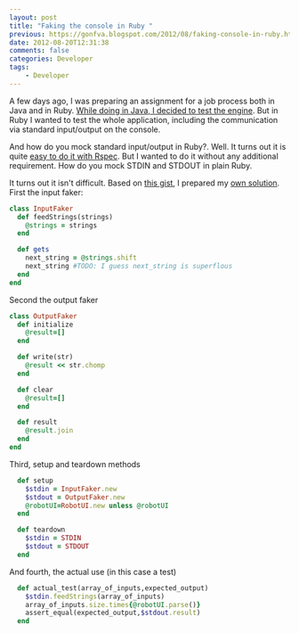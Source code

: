 ```yaml
---
layout: post
title: "Faking the console in Ruby "
previous: https://gonfva.blogspot.com/2012/08/faking-console-in-ruby.html
date: 2012-08-20T12:31:38
comments: false
categories: Developer
tags:
    - Developer
---
```


A few days ago, I was preparing an assignment for a job process both in Java and in Ruby. [While doing in Java, I decided to test the engine](https://gonfva.blogspot.com/2012/08/little-robot-ii-java-version.html). But in Ruby I wanted to test the whole application, including the communication via standard input/output on the console.


And how do you mock standard input/output in Ruby?. Well. It turns out it is quite [easy to do it with Rspec](http://stackoverflow.com/questions/6335282/testing-with-stdin-and-stdout-in-rspec). But I wanted to do it without any additional requirement. How do you mock STDIN and STDOUT in plain Ruby.


It turns out it isn't difficult. Based on [this gist](https://gist.github.com/194554), I prepared my [own solution](https://github.com/gonfva/assignments/blob/master/gfv_robot_ruby/tc_robot_console.rb). First the input faker:

```ruby
class InputFaker
  def feedStrings(strings)
    @strings = strings
  end

  def gets
    next_string = @strings.shift
    next_string #TODO: I guess next_string is superflous
  end
end
```


Second the output faker

```ruby
class OutputFaker
  def initialize
    @result=[]
  end

  def write(str)
    @result << str.chomp
  end

  def clear
    @result=[]
  end

  def result
    @result.join
  end
end
```

Third, setup and teardown methods

```ruby
  def setup
    $stdin = InputFaker.new
    $stdout = OutputFaker.new
    @robotUI=RobotUI.new unless @robotUI
  end

  def teardown
    $stdin = STDIN
    $stdout = STDOUT
  end
```

And fourth, the actual use (in this case a test)

```ruby
  def actual_test(array_of_inputs,expected_output)
    $stdin.feedStrings(array_of_inputs)
    array_of_inputs.size.times{@robotUI.parse()}
    assert_equal(expected_output,$stdout.result)
  end
```
